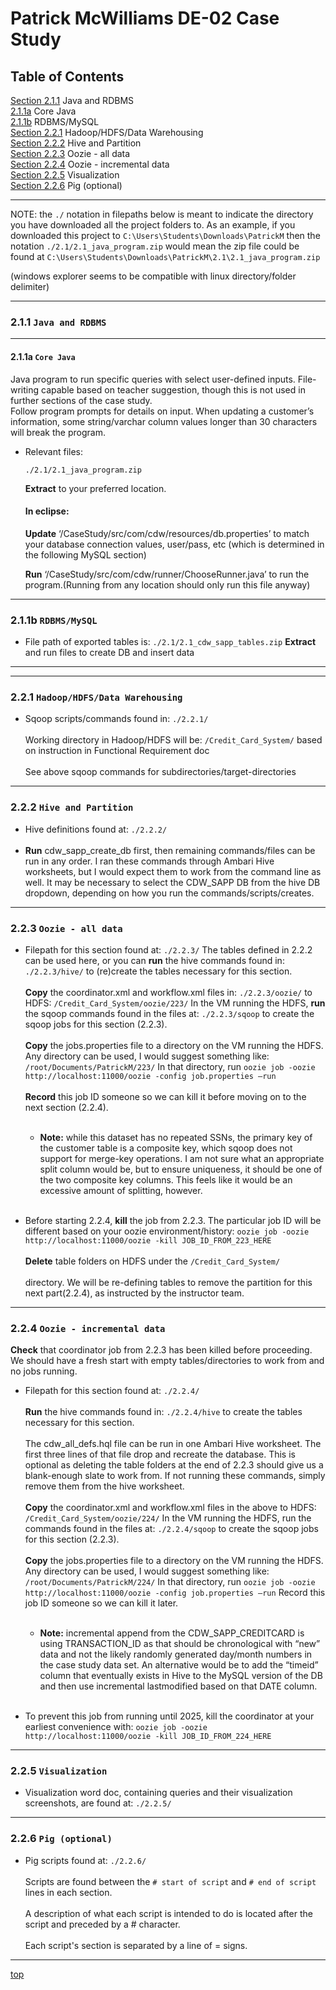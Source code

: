 # <a id="top">Patrick McWilliams DE-02 Case Study</a>

## Table of Contents

[Section 2.1.1](#211) Java and RDBMS </br>
[2.1.1a](#211a) Core Java</br>
[2.1.1b](#211b) RDBMS/MySQL</br>
[Section 2.2.1](#221) Hadoop/HDFS/Data Warehousing</br>
[Section 2.2.2](#222) Hive and Partition</br>
[Section 2.2.3](#223) Oozie - all data</br>
[Section 2.2.4](#224) Oozie - incremental data</br>
[Section 2.2.5](#225) Visualization</br>
[Section 2.2.6](#226) Pig (optional)</br>

---

NOTE: the `./` notation in filepaths below is meant to indicate the directory you have downloaded all the project folders to. As an example, if you downloaded this project to `C:\Users\Students\Downloads\PatrickM` then the notation `./2.1/2.1_java_program.zip` would mean the zip file could be found at `C:\Users\Students\Downloads\PatrickM\2.1\2.1_java_program.zip`

(windows explorer seems to be compatible with linux directory/folder delimiter)

---

### <a id="211">2.1.1</a> `Java and RDBMS`

---

  #### <a id="211a">2.1.1a</a> `Core Java`

  Java program to run specific queries with select user-defined inputs. File-writing capable based on teacher suggestion, though this is not used in further sections of the case study.
</br>
  Follow program prompts for details on input. When updating a customer’s information, some string/varchar column values longer than 30 characters will break the program.

* Relevant files:

	`./2.1/2.1_java_program.zip`

  **Extract** to your preferred location.

  #### In eclipse:
    **Update** ‘/CaseStudy/src/com/cdw/resources/db.properties’ to match your database connection values, user/pass, etc (which is determined in the following MySQL section)

    **Run** ‘/CaseStudy/src/com/cdw/runner/ChooseRunner.java’ to run the program.(Running from any location should only run this file anyway)

---

  ### <a id="211b">2.1.1b</a> `RDBMS/MySQL`
* File path of exported tables is:
		`./2.1/2.1_cdw_sapp_tables.zip`
 **Extract** and run files to create DB and insert data

---
---

### <a id="221">2.2.1</a> `Hadoop/HDFS/Data Warehousing`
* Sqoop scripts/commands found in:
		`./2.2.1/` <br></br>
  Working directory in Hadoop/HDFS will be:
  `/Credit_Card_System/`
  based on instruction in Functional Requirement doc <br></br>
  See above sqoop commands for subdirectories/target-directories
---

### <a id="222">2.2.2</a> `Hive and Partition`
* Hive definitions found at:
		`./2.2.2/`
<br></br>
* **Run** cdw_sapp_create_db first, then remaining commands/files can be run in any order. I ran these commands through Ambari Hive worksheets, but I would expect them to work from the command line as well. It may be necessary to select the CDW_SAPP DB from the hive DB dropdown, depending on how you run the commands/scripts/creates.

---

### <a id="223">2.2.3</a> `Oozie - all data`
* Filepath for this section found at:
		`./2.2.3/`
  The tables defined in 2.2.2 can be used here, or you can **run** the hive commands found in:
      `./2.2.3/hive/`
    to (re)create the tables necessary for this section.
<br></br>
	**Copy** the coordinator.xml and workflow.xml files in:
      `./2.2.3/oozie/`
    to HDFS:
      `/Credit_Card_System/oozie/223/`
	In the VM running the HDFS, **run** the sqoop commands found in the files at:
      `./2.2.3/sqoop`
  to create the sqoop jobs for this section (2.2.3).
<br></br>
	**Copy** the jobs.properties file to a directory on the VM running the HDFS. Any directory can be used, I would suggest something like:
      `/root/Documents/PatrickM/223/`
	In that directory, run
		  `oozie job -oozie http://localhost:11000/oozie -config job.properties –run`
<br></br>
  **Record** this job ID someone so we can kill it before moving on to the next section (2.2.4).
<br></br>
  * **Note:** while this dataset has no repeated SSNs, the primary key of the customer table is a composite key, which sqoop does not support for merge-key operations. I am not sure what an appropriate split column would be, but to ensure uniqueness, it should be one of the two composite key columns. This feels like it would be an excessive amount of splitting, however.
<br></br>

* Before starting 2.2.4, **kill** the job from 2.2.3. The particular job ID will be different based on your oozie environment/history:
		  `oozie job -oozie http://localhost:11000/oozie -kill JOB_ID_FROM_223_HERE`
<br></br>
  **Delete** table folders on HDFS under the
      `/Credit_Card_System/`
<br></br>
  directory. We will be re-defining tables to remove the partition for this next part(2.2.4), as instructed by the instructor team.
---
### <a id="224">2.2.4</a> `Oozie - incremental data`
**Check** that coordinator job from 2.2.3 has been killed before proceeding.
We should have a fresh start with empty tables/directories to work from and no jobs running.

* Filepath for this section found at:
    `./2.2.4/`
<br></br>
  **Run** the hive commands found in:
      `./2.2.4/hive`
  to create the tables necessary for this section.
<br></br>
  The cdw_all_defs.hql file can be run in one Ambari Hive worksheet. The first three lines of that file drop and recreate the database. This is optional as deleting the table folders at the end of 2.2.3 should give us a blank-enough slate to work from. If not running these commands, simply remove them from the hive worksheet.
<br></br>
  **Copy** the coordinator.xml and workflow.xml files in the above to HDFS:
      `/Credit_Card_System/oozie/224/`
	In the VM running the HDFS, run the commands found in the files at:
      `./2.2.4/sqoop`
  to create the sqoop jobs for this section (2.2.3).
<br></br>
	**Copy** the jobs.properties file to a directory on the VM running the HDFS. Any directory can be used, I would suggest something like:
      `/root/Documents/PatrickM/224/`
  In that directory, run
		`oozie job -oozie http://localhost:11000/oozie -config job.properties –run`
  Record this job ID someone so we can kill it later.
<br></br>
	* **Note:** incremental append from the CDW_SAPP_CREDITCARD is using TRANSACTION_ID as that should be chronological with “new” data and not the likely randomly generated day/month numbers in the case study data set. An alternative would be to add the “timeid” column that eventually exists in Hive to the MySQL version of the DB and then use incremental lastmodified based on that DATE column.
<br></br>

* To prevent this job from running until 2025, kill the coordinator at your earliest convenience with:
	   `oozie job -oozie http://localhost:11000/oozie -kill JOB_ID_FROM_224_HERE`

---
### <a id="225">2.2.5</a> `Visualization`
* Visualization word doc, containing queries and their visualization screenshots, are found at:
    `./2.2.5/`
---
### <a id="226">2.2.6</a> `Pig (optional)`
* Pig scripts found at:
  `./2.2.6/`
<br></br>
  Scripts are found between the `# start of script` and `# end of script` lines in each section.
<br></br>
  A description of what each script is intended to do is located after the script and preceded by a \# character.
<br></br>
  Each script's section is separated by a line of \= signs.
---

[top](#top)
